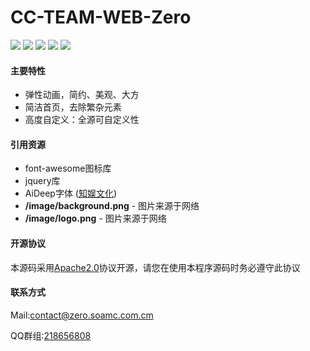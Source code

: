 # CC-TEAM-WEB-Zero


![](https://img.shields.io/github/stars/ZeroMi-Work/CC-TEAM-WEB-Zero.svg) ![](https://img.shields.io/github/forks/ZeroMi-Work/CC-TEAM-WEB-Zero.svg) ![](https://img.shields.io/github/tag/ZeroMi-Work/CC-TEAM-WEB-Zero.svg) ![](https://img.shields.io/github/release/ZeroMi-Work/CC-TEAM-WEB-Zero.svg) ![](https://img.shields.io/github/issues/ZeroMi-Work/CC-TEAM-WEB-Zero.svg)


#### 主要特性

- 弹性动画，简约、美观、大方
- 简洁首页，去除繁杂元素
- 高度自定义：全源可自定义性

#### 引用资源
- font-awesome图标库
- jquery库
- AiDeep字体 ([知娱文化](https://www.aideep.com/ "知娱文化"))
- **/image/background.png** - 图片来源于网络
- **/image/logo.png** - 图片来源于网络


#### 开源协议
本源码采用[Apache2.0](https://www.apache.org/licenses/LICENSE-2.0.html "Apache V2")协议开源，请您在使用本程序源码时务必遵守此协议


#### 联系方式
Mail:contact@zero.soamc.com.cm

QQ群组:[218656808](https://qm.qq.com/q/B6UppPAaVq "218656808")

